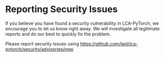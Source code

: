 # Reporting Security Issues

If you believe you have found a security vulnerability in LCA-PyTorch, we encourage you to let us know right away. We will investigate all legitimate reports and do our best to quickly fix the problem.

Please report security issues using https://github.com/lanl/lca-pytorch/security/advisories/new

